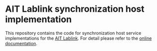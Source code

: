 # AIT Lablink synchronization host implementation

This repository contains the code for synchronization host service implementations for the [AIT Lablink](https://ait-lablink.readthedocs.io).
For detail please refer to the [online documentation](https://ait-lablink.readthedocs.io/projects/ait-lablink-sync-host).
